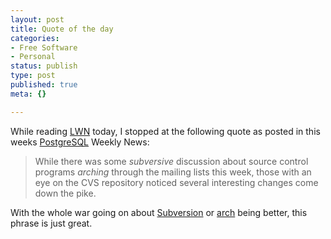 ```yaml
---
layout: post
title: Quote of the day
categories:
- Free Software
- Personal
status: publish
type: post
published: true
meta: {}

---
```

<p>
While reading <a href="http://www.lwn.net">LWN</a> today, I stopped at the following quote as posted in this weeks <a href="http://www.postgresql.org">PostgreSQL</a> Weekly News:
</p>
<blockquote>
While there was some <em>subversive</em> discussion about source control
programs <em>arching</em> through the mailing lists this week, those with an eye on
the CVS repository noticed several interesting changes come down the pike.
</blockquote>
<p>
With the whole war going on about <a href="http://subversion.tigris.org/">Subversion</a> or <a href="http://www.gnu.org/software/gnu-arch/">arch</a> being better, this phrase is just great.
</p>
